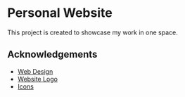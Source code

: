 
# Personal Website

This project is created to showcase my work in one space.


## Acknowledgements

 - [Web Design](https://youtu.be/0YFrGy_mzjY)
 - [Website Logo](https://logo.im/)
 - [Icons](https://fontawesome.com/)

